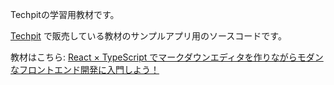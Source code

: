 Techpitの学習用教材です。

[Techpit](https://www.techpit.jp/) で販売している教材のサンプルアプリ用のソースコードです。

教材はこちら: [React × TypeScript でマークダウンエディタを作りながらモダンなフロントエンド開発に入門しよう！](https://www.techpit.jp/courses/111)  